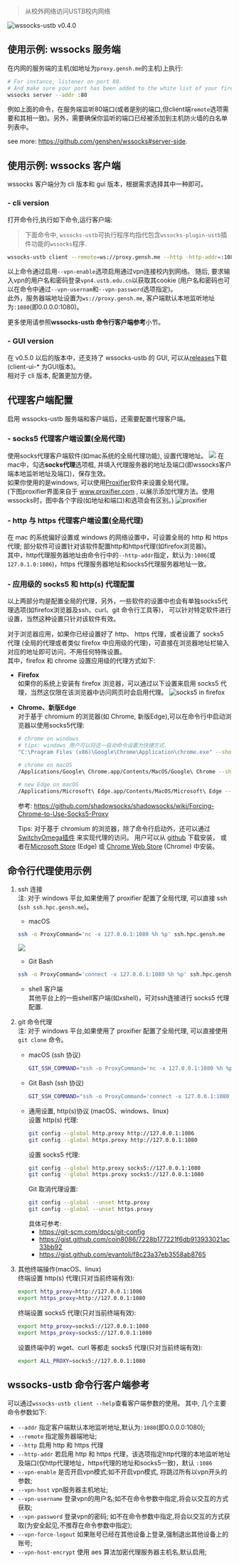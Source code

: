 > 从校外网络访问USTB校内网络

![wssocks-ustb v0.4.0](https://img.shields.io/badge/wssocks--ustb-v0.4.0-orange.svg)

## 使用示例: wssocks 服务端  
 在内网的服务端的主机(如地址为`proxy.gensh.me`的主机)上执行:
 ```bash
 # For instance, listener on port 80.
 # And make sure your port has been added to the white list of your firewall.
 wssocks server --addr :80
 ```
 例如上面的命令，在服务端监听80端口(或者是别的端口,但client端`remote`选项需要和其相一致)。另外，需要确保你监听的端口已经被添加到主机防火墙的白名单列表中。

 see more: https://github.com/genshen/wssocks#server-side.

## 使用示例: wssocks 客户端 
wssocks 客户端分为 cli 版本和 gui 版本，根据需求选择其中一种即可。

### - cli version
  打开命令行,执行如下命令,运行客户端:
   > 下面命令中, `wssocks-ustb`可执行程序均指代包含`wssocks-plugin-ustb`插件功能的`wssocks`程序.
   ```bash
   wssocks-ustb client --remote=ws://proxy.gensh.me --http -http-addr=:1086 --vpn-enable --vpn-host=vpn4.ustb.edu.cn --vpn-force-logout --vpn-host-encrypt
   ```
   以上命令通过启用`--vpn-enable`选项启用通过vpn连接校内到网络。
   随后, 要求输入vpn的用户名和密码登录`vpn4.ustb.edu.cn`以获取其cookie (用户名和密码也可以在命令中通过`--vpn-usernam`和`--vpn-password`选项指定)。  
   此外，服务器端地址设置为`ws://proxy.gensh.me`, 客户端默认本地监听地址为`:1080`(即0.0.0.0:1080)。

   更多使用请参照**wssocks-ustb 命令行客户端参考**小节。

### - GUI version
 在 v0.5.0 以后的版本中，还支持了 wssocks-ustb 的 GUI, 可以从[releases](https://github.com/genshen/wssocks-plugin-ustb/releases)下载 (client-ui-* 为GUI版本)。  
 相对于 cli 版本, 配置更加方便。

## 代理客户端配置
启用 wssocks-ustb 服务端和客户端后，还需要配置代理客户端。

### - socks5 代理客户端设置(全局代理)   
  使用socks代理客户端软件(如mac系统的全局代理功能), 设置代理地址。
  ![](asserts/mac-proxy.png)
  在mac中，勾选**socks代理**选项框, 并填入代理服务器的地址及端口(即wssocks客户端本地监听地址及端口)，保存生效。  
  如果你使用的是windows, 可以使用[Proxifier](https://www.proxifier.com/)软件来设置全局代理。  
  (下图proxifier界面来自于  www.proxifier.com , 以展示添加代理方法。使用wssocks时，图中各个字段(如地址和端口)和选项会有区别。)
  ![proxifier](https://www.proxifier.com/screenshots/proxy.png)  

### - http 与 https 代理客户端设置(全局代理)  
  在 mac 的系统偏好设置或 windows 的网络设置中，可设置全局的 http 和 https 代理; 部分软件可设置针对该软件配置http和https代理(如firefox浏览器)。  
  其中，http代理服务器地址由命令行中的`--http-addr`指定，默认为`:1086`(或`127.0.1.0:1086`)，https 代理服务器地址和socks5代理服务器地址一致。

### - 应用级的 socks5 和 http(s) 代理配置  
   以上两部分均是配置全局的代理，另外，一些软件的设置中也会有单独socks5代理选项(如firefox浏览器及ssh、curl、git 命令行工具等)，
   可以针对特定软件进行设置，当然这种设置只针对该软件有效。  

   对于浏览器应用，如果你已经设置好了 http、 https 代理，或者设置了 socks5 代理
   (全局的代理或者类似 firefox 中应用级的代理)，可直接在浏览器地址栏输入对应的地址即可访问，不用任何特殊设置。  
   其中，firefox 和 chrome 设置应用级的代理方式如下:
   - **Firefox**  
    如果你的系统上安装有 firefox 浏览器，可以通过以下设置来启用 socks5 代理，当然这仅限在该浏览器中访问网页时会启用代理。 
      ![socks5 in firefox](asserts/socks5-firefox.png)
   - **Chrome、新版Edge**  
     对于基于 chromium 的浏览器(如 Chrome, 新版Edge),可以在命令行中启动浏览器以使用socks5代理:
     ```bash
     # chrome on windows
     # tips: windows 用户可以将这一启动命令设置为快捷方式.
     "C:\Program Files (x86)\Google\Chrome\Application\chrome.exe" --show-app-list --proxy-server="socks5://127.0.0.1:1080" --host-resolver-rules="MAP * 0.0.0.0 , EXCLUDE localhost"
     ```
     ```bash
     # chrome on macOS
     /Applications/Google\ Chrome.app/Contents/MacOS/Google\ Chrome --show-app-list --proxy-server="socks5://127.0.0.1:1080" --host-resolver-rules="MAP * 0.0.0.0 , EXCLUDE localhost"
     ```
     ```bash
     # new Edge on macOS
     /Applications/Microsoft\ Edge.app/Contents/MacOS/Microsoft\ Edge --show-app-list --proxy-server="socks5://127.0.0.1:1080" --host-resolver-rules="MAP * 0.0.0.0 , EXCLUDE localhost"
     ```
     参考: https://github.com/shadowsocks/shadowsocks/wiki/Forcing-Chrome-to-Use-Socks5-Proxy

     Tips: 对于基于 chromium 的浏览器，除了命令行启动外，还可以通过 [SwitchyOmega插件](https://github.com/FelisCatus/SwitchyOmega/releases) 来实现代理的访问。
     用户可以从 [github](https://github.com/FelisCatus/SwitchyOmega) 下载安装，
     或者在[Microsoft Store](https://microsoftedge.microsoft.com/addons/detail/dijmmgblneagkcdganednabkbgjmceoe) (Edge) 或 [Chrome Web Store](https://chrome.google.com/webstore/detail/proxy-switchyomega/padekgcemlokbadohgkifijomclgjgif) (Chrome) 中安装。

## 命令行代理使用示例
1. ssh 连接  
   注: 对于 windows 平台,如果使用了 proxifier 配置了全局代理, 可以直接 ssh (`ssh ssh.hpc.gensh.me`)。
   - macOS  
   ```bash
   ssh -o ProxyCommand='nc -x 127.0.0.1:1080 %h %p' ssh.hpc.gensh.me
   ```
   ![](asserts/ssh-example.png)  
   - Git Bash  
   ```bash
   ssh -o ProxyCommand='connect -x 127.0.0.1:1080 %h %p' ssh.hpc.gensh.me
   ```
   - shell 客户端  
   其他平台上的一些shell客户端(如xshell)，可对ssh连接进行 socks5 代理配置.

2. git 命令代理  
   注: 对于 windows 平台,如果使用了 proxifier 配置了全局代理, 可以直接使用 `git clone` 命令。

   - macOS (ssh 协议)  
      ```bash
      GIT_SSH_COMMAND="ssh -o ProxyCommand='nc -x 127.0.0.1:1080 %h %p' " git clone ssh://git@github.com:22/cli/cli.git
      ```
   - Git Bash (ssh 协议)  
      ```bash
      GIT_SSH_COMMAND="ssh -o ProxyCommand='connect -x 127.0.0.1:1080 %h %p' " git clone ssh://git@github.com:22/cli/cli.git
      ```
   - 通用设置, http(s)协议 (macOS、windows、linux)  
      设置 http(s) 代理:
      ```bash
      git config --global http.proxy http://127.0.0.1:1086
      git config --global https.proxy http://127.0.0.1:1080
      ```
      设置 socks5 代理:
      ```bash
      git config --global http.proxy socks5://127.0.0.1:1080
      git config --global https.proxy socks5://127.0.0.1:1080
      ```
      Git 取消代理设置:
      ```bash
      git config --global --unset http.proxy
      git config --global --unset https.proxy
      ```
      具体可参考:
      - https://git-scm.com/docs/git-config  
      - https://gist.github.com/coin8086/7228b177221f6db913933021ac33bb92
      - https://gist.github.com/evantoli/f8c23a37eb3558ab8765

3. 其他终端操作(macOS、linux)  
   终端设置 http(s) 代理(只对当前终端有效):  
   ```bash
   export http_proxy=http://127.0.0.1:1086
   export https_proxy=http://127.0.0.1:1080
   ```
   终端设置 socks5 代理(只对当前终端有效):  
   ```bash
   export http_proxy=socks5://127.0.0.1:1080
   export https_proxy=socks5://127.0.0.1:1080
   ```
   设置终端中的 wget、curl 等都走 socks5 代理(只对当前终端有效):
   ```bash
   export ALL_PROXY=socks5://127.0.0.1:1080
   ```

## wssocks-ustb 命令行客户端参考
  可以通过`wssocks-ustb client --help`查看客户端参数的使用。 其中, 几个主要命令参数如下:
   - `--addr` 指定客户端默认本地监听地址,默认为`:1080`(即0.0.0.0:1080);
   - `--remote` 指定服务器端地址;
   - `--http` 启用 http 和 https 代理 
   - `--http-addr` 若启用 http  和 https 代理，该选项指定http代理的本地监听地址及端口(仅http代理地址，https代理的地址和socks5一致)，默认 `:1086`
   - `--vpn-enable` 是否开启vpn模式;如不开启vpn模式, 将跳过所有以vpn开头的参数;
   - `--vpn-host` vpn服务器主机地址;
   - `--vpn-username` 登录vpn的用户名;如不在命令参数中指定,将会以交互的方式获取;
   - `--vpn-password` 登录vpn的密码; 如不在命令参数中指定,将会以交互的方式获取(为安全起见,不推荐在命令参数中指定);
   - `--vpn-force-logout` 如果账号已经在其他设备上登录,强制退出其他设备上的账号;
   - `--vpn-host-encrypt` 使用 aes 算法加密代理服务器主机名,默认启用;
